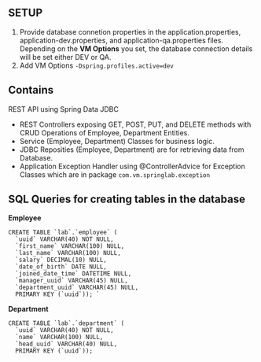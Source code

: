 ## SETUP
1. Provide database connetion properties in the application.properties, application-dev.properties, and application-qa.properties files. <br>
   Depending on the **VM Options** you set, the database connection details will be set either DEV or QA.
2. Add VM Options
` -Dspring.profiles.active=dev `


## Contains
REST API using Spring Data JDBC
- REST Controllers exposing GET, POST, PUT, and DELETE methods with CRUD Operations of Employee, Department Entities.
- Service (Employee, Department) Classes for business logic.
- JDBC Reposities (Employee, Department) are for retrieving data from Database.
- Application Exception Handler using @ControllerAdvice for Exception Classes which are in package ` com.vm.springlab.exception `


## SQL Queries for creating tables in the database
**Employee**
```
CREATE TABLE `lab`.`employee` (
  `uuid` VARCHAR(40) NOT NULL,
  `first_name` VARCHAR(100) NULL,
  `last_name` VARCHAR(100) NULL,
  `salary` DECIMAL(10) NULL,
  `date_of_birth` DATE NULL,
  `joined_date_time` DATETIME NULL,
  `manager_uuid` VARCHAR(45) NULL,
  `department_uuid` VARCHAR(45) NULL,
  PRIMARY KEY (`uuid`)); `
```
**Department**
```
CREATE TABLE `lab`.`department` (
  `uuid` VARCHAR(40) NOT NULL,
  `name` VARCHAR(100) NULL,
  `head_uuid` VARCHAR(40) NULL,
  PRIMARY KEY (`uuid`));
  ```
